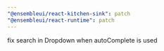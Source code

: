 ```yaml
---
"@ensembleui/react-kitchen-sink": patch
"@ensembleui/react-runtime": patch
---
```


fix search in Dropdown when autoComplete is used
